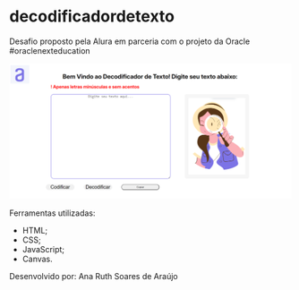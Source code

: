 # decodificadordetexto
Desafio proposto pela Alura em parceria com o projeto da Oracle #oraclenexteducation

<img src="tela.png">

Ferramentas utilizadas:
- HTML;
- CSS;
- JavaScript;
- Canvas.

Desenvolvido por:
Ana Ruth Soares de Araújo
